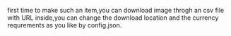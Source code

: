 first time to make such an item,you can download image throgh an csv file with URL inside,you can change the download location and the currency requrements as you like by  config.json.
